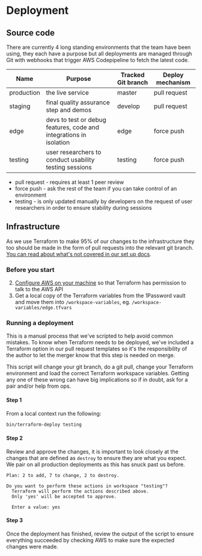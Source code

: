 # Deployment

## Source code

There are currently 4 long standing environments that the team have been using, they each have a purpose but all deployments are managed through Git with webhooks that trigger AWS Codepipeline to fetch the latest code.

| Name           | Purpose                                                             | Tracked Git branch | Deploy mechanism    |
| -------------- | ------------------------------------------------------------------- | ------------------ | -------------       |
| production     | the live service                                                    | master             | pull request        |
| staging        | final quality assurance step and demos                              | develop            | pull request        |
| edge           | devs to test or debug features, code and integrations in isolation  | edge               | force push          |
| testing        | user researchers to conduct usability testing sessions              | testing            | force push          |

- pull request - requires at least 1 peer review
- force push - ask the rest of the team if you can take control of an environment
- testing - is only updated manually by developers on the request of user researchers in order to ensure stability during sessions

## Infrastructure

As we use Terraform to make 95% of our changes to the infrastructure they too should be made in the form of pull requests into the relevant git branch. [You can read about what's not covered in our set up docs](../terraform/README.md).

### Before you start
2. [Configure AWS on your machine](https://docs.aws.amazon.com/cli/latest/userguide/cli-configure-files.html ) so that Terraform has permission to talk to the AWS API
3. Get a local copy of the Terraform variables from the 1Password vault and move them into `/workspace-variables`, eg. `/workspace-variables/edge.tfvars`

### Running a deployment
This is a manual process that we've scripted to help avoid common mistakes. To know when Terraform needs to be deployed, we've included a Terraform option in our pull request templates so it's the responsibility of the author to let the merger know that this step is needed on merge.

This script will change your git branch, do a git pull, change your Terraform environment and load the correct Terraform workspace variables. Getting any one of these wrong can have big implications so if in doubt, ask for a pair and/or help from ops.

#### Step 1
From a local context run the following:
```bash
bin/terraform-deploy testing
```

#### Step 2
Review and approve the changes, it is important to look closely at the changes that are defined as `destroy` to ensure they are what you expect. We pair on all production deployments as this has snuck past us before.
```
Plan: 2 to add, 7 to change, 2 to destroy.

Do you want to perform these actions in workspace "testing"?
  Terraform will perform the actions described above.
  Only 'yes' will be accepted to approve.

  Enter a value: yes
```

#### Step 3
Once the deployment has finished, review the output of the script to ensure everything succeeded by checking AWS to make sure the expected changes were made.
